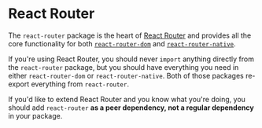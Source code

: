 # React Router

The `react-router` package is the heart of [React Router](/) and provides all
the core functionality for both
[`react-router-dom`](https://github.com/remix-run/react-router/tree/dev/packages/react-router-dom)
and
[`react-router-native`](https://github.com/remix-run/react-router/tree/dev/packages/react-router-native).

If you're using React Router, you should never `import` anything directly from
the `react-router` package, but you should have everything you need in either
`react-router-dom` or `react-router-native`. Both of those packages re-export
everything from `react-router`.

If you'd like to extend React Router and you know what you're doing, you should
add `react-router` **as a peer dependency, not a regular dependency** in your
package.
